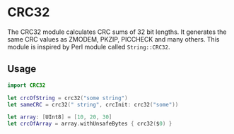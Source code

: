 # CRC32

The CRC32 module calculates CRC sums of 32 bit lengths.
It generates the same CRC values as ZMODEM, PKZIP, PICCHECK and many others.
This module is inspired by Perl module called `String::CRC32`.

## Usage

```swift
import CRC32

let crcOfString = crc32("some string")
let sameCRC = crc32(" string", crcInit: crc32("some"))

let array: [UInt8] = [10, 20, 30]
let crcOfArray = array.withUnsafeBytes { crc32($0) }
```
